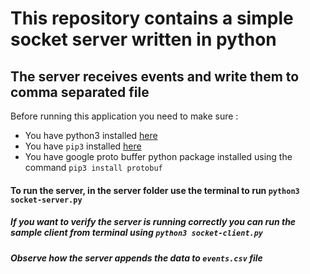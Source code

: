 # This repository contains a simple socket server written in python
## The server receives events and write them to comma separated file 

Before running this application you need to make sure : 

* You have python3 installed [here](https://realpython.com/installing-python/)
* You have `pip3` installed [here](https://pypi.org/project/pip/)
* You have google proto buffer python package installed using the command 
`pip3 install protobuf`

#### To run the server, in the server folder use the terminal to run `python3 socket-server.py`
##### If you want to verify the server is running correctly you can run the sample client from terminal using `python3 socket-client.py`
##### Observe how the server appends the data to `events.csv` file